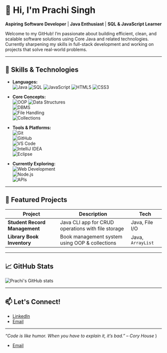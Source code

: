 # 👋 Hi, I'm Prachi Singh

**Aspiring Software Developer** | **Java Enthusiast** | **SQL & JavaScript Learner**

Welcome to my GitHub! I’m passionate about building efficient, clean, and scalable software solutions using Core Java and related technologies. Currently sharpening my skills in full-stack development and working on projects that solve real-world problems.

---

## 🚀 Skills & Technologies

- **Languages:**  
  ![Java](https://img.shields.io/badge/Java-%23ED8B00?style=for-the-badge&logo=java&logoColor=white)  ![SQL](https://img.shields.io/badge/SQL-%2300C7B7?style=for-the-badge&logo=mysql&logoColor=white)  ![JavaScript](https://img.shields.io/badge/JavaScript-%23F7DF1E?style=for-the-badge&logo=javascript&logoColor=black)  ![HTML5](https://img.shields.io/badge/HTML5-%23E34F26?style=for-the-badge&logo=html5&logoColor=white)  ![CSS3](https://img.shields.io/badge/CSS3-%231572B6?style=for-the-badge&logo=css3&logoColor=white)

- **Core Concepts:**  
  ![OOP](https://img.shields.io/badge/OOP-%23007396?style=for-the-badge&logo=apache&logoColor=white) 
  ![Data Structures](https://img.shields.io/badge/Data%20Structures-%23007ACC?style=for-the-badge&logo=codeforces&logoColor=white)  
  ![DBMS](https://img.shields.io/badge/DBMS-%234B8BBE?style=for-the-badge&logo=sqlite&logoColor=white)  
  ![File Handling](https://img.shields.io/badge/File%20Handling-%232C8EBB?style=for-the-badge&logo=files&logoColor=white)  
  ![Collections](https://img.shields.io/badge/Collections%20Framework-%236DB33F?style=for-the-badge&logo=librarything&logoColor=white)

- **Tools & Platforms:**  
  ![Git](https://img.shields.io/badge/Git-%23F05033?style=for-the-badge&logo=git&logoColor=white)  
  ![GitHub](https://img.shields.io/badge/GitHub-%23121011?style=for-the-badge&logo=github&logoColor=white)  
  ![VS Code](https://img.shields.io/badge/VS%20Code-%23007ACC?style=for-the-badge&logo=visual-studio-code&logoColor=white)  
  ![IntelliJ IDEA](https://img.shields.io/badge/IntelliJ%20IDEA-%23000000?style=for-the-badge&logo=intellij-idea&logoColor=white)  
  ![Eclipse](https://img.shields.io/badge/Eclipse-%232C2255?style=for-the-badge&logo=eclipse&logoColor=white)

- **Currently Exploring:**  
  ![Web Development](https://img.shields.io/badge/Web%20Development-%23323330?style=for-the-badge&logo=webcomponents.org&logoColor=white)  
  ![Node.js](https://img.shields.io/badge/Node.js-%23339933?style=for-the-badge&logo=nodedotjs&logoColor=white)  
  ![APIs](https://img.shields.io/badge/REST%20APIs-%23FF6F61?style=for-the-badge&logo=postman&logoColor=white)


---

## 📂 Featured Projects

| Project | Description | Tech |
|--------|-------------|------|
| **Student Record Management** | Java CLI app for CRUD operations with file storage | Java, File I/O |
| **Library Book Inventory** | Book management system using OOP & collections | Java, `ArrayList` |

---

## 📈 GitHub Stats

![Prachi's GitHub stats](https://github-readme-stats.vercel.app/api?username=singhscala&show_icons=true&theme=calm)

---

## 📫 Let's Connect!

- [LinkedIn](https://www.linkedin.com/in/psingh1612/)
- [Email](mailto:singhprachi1612@gmail.com)

---

_“Code is like humor. When you have to explain it, it’s bad.” – Cory House_
)
- [Email](mailto:singhprachi1612@gmail.com)

